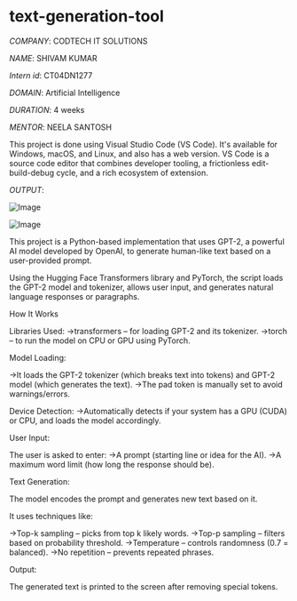 # text-generation-tool

*COMPANY*: CODTECH IT SOLUTIONS

*NAME*: SHIVAM KUMAR

*Intern id*: CT04DN1277

*DOMAIN*: Artificial Intelligence

*DURATION*: 4 weeks

*MENTOR*: NEELA SANTOSH

This project is done using Visual Studio Code (VS Code). It's available for Windows, macOS, and Linux, and also has a web version. VS Code is a source code editor that combines developer tooling, a frictionless edit-build-debug cycle, and a rich ecosystem of extension.

*OUTPUT*:

![Image](https://github.com/user-attachments/assets/3196c73f-38f6-43ad-8c42-10211e1bcf18)

![Image](https://github.com/user-attachments/assets/d4b17e91-11f1-4e57-baba-d4918ceb39d3)

This project is a Python-based implementation that uses GPT-2, a powerful AI model developed by OpenAI, to generate human-like text based on a user-provided prompt.

Using the Hugging Face Transformers library and PyTorch, the script loads the GPT-2 model and tokenizer, allows user input, and generates natural language responses or paragraphs.

How It Works

Libraries Used:
->transformers – for loading GPT-2 and its tokenizer.
->torch – to run the model on CPU or GPU using PyTorch.

Model Loading:

->It loads the GPT-2 tokenizer (which breaks text into tokens) and GPT-2 model (which generates the text).
->The pad token is manually set to avoid warnings/errors.

Device Detection:
->Automatically detects if your system has a GPU (CUDA) or CPU, and loads the model accordingly.

User Input:

The user is asked to enter:
->A prompt (starting line or idea for the AI).
->A maximum word limit (how long the response should be).

Text Generation:

The model encodes the prompt and generates new text based on it.

It uses techniques like:

->Top-k sampling – picks from top k likely words.
->Top-p sampling – filters based on probability threshold.
->Temperature – controls randomness (0.7 = balanced).
->No repetition – prevents repeated phrases.

Output:

The generated text is printed to the screen after removing special tokens.
